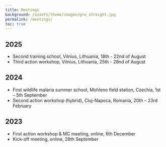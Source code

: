 ```yaml
---
title: Meetings
background: /assets/theme/images/grw_straight.jpg
permalink: /meetings/
toc: true
---
```


## 2025

- Second training school, Vilnius, Lithuania, 18th - 22nd of August
- Third action workshop, Vilnius, Lithuania, 25th - 28nd of August

## 2024

- First wildlife malaria summer school, Mohleno field station, Czechia, 1st – 5th September
- Second action workshop (hybrid), Cluj-Napoca, Romania, 20th – 23rd February

## 2023

- First action workshop & MC meeting, online, 6th December
- Kick-off meeting, online, 28th September
